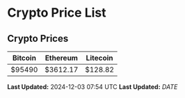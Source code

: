 # Crypto Price List

## Crypto Prices
| Bitcoin | Ethereum | Litecoin |
| ------- | -------- | -------- |
| $95490 | $3612.17 | $128.82 |
**Last Updated:** 2024-12-03 07:54 UTC
**Last Updated:** $DATE$
